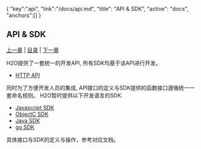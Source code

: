 {
	"key":"api",
	"link":"/docs/api.md",
	"title": "API & SDK",
	"active": "docs",
	"anchors":[]
}

API & SDK
---

[上一章](/docs/system.md)  |  [目录](/docs/index.md)  |  [下一章](/docs/api-http.md)

H2O提供了一套统一的开发API, 所有SDK均基于该API进行开发。

- 	[HTTP API](/docs/api-http.md)

同时为了方便开发人员的集成, API接口的定义与SDK提供的函数接口遵循统一一套命名规则。
H2O暂时提供以下开发语言的SDK:

- 	[Javascript SDK](/docs/api-javascript.md)
- 	[ObjectC SDK](/docs/api-oc.md)
- 	[Java SDK](/docs/api-java.md)
- 	[go SDK](/docs/api-go.md)

具体接口与SDK的定义与操作，参考对应文档。